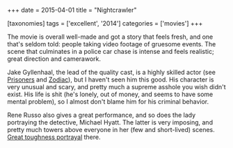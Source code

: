 +++
date = 2015-04-01
title = "Nightcrawler"

[taxonomies]
tags = ['excellent', '2014']
categories = ['movies']
+++

The movie is overall well-made and got a story that feels fresh, and one
that\'s seldom told: people taking video footage of gruesome events. The
scene that culminates in a police car chase is intense and feels
realistic; great direction and camerawork.

Jake Gyllenhaal, the lead of the quality cast, is a highly skilled actor
(see [Prisoners] and [Zodiac]), but I haven\'t seen him this good. His
character is very unusual and scary, and pretty much a supreme asshole
you wish didn\'t exist. His life is shit (he\'s lonely, out of money,
and seems to have some mental problem), so I almost don\'t blame him for
his criminal behavior.

Rene Russo also gives a great performance, and so does the lady
portraying the detective, Michael Hyatt. The latter is very imposing,
and pretty much towers above everyone in her (few and short-lived)
scenes. [Great toughness portrayal] there.

  [Prisoners]: http://tshepang.net/prisoners-2013
  [Zodiac]: http://tshepang.net/zodiac-and-david-fincher
  [Great toughness portrayal]: http://tshepang.net/tough-women
